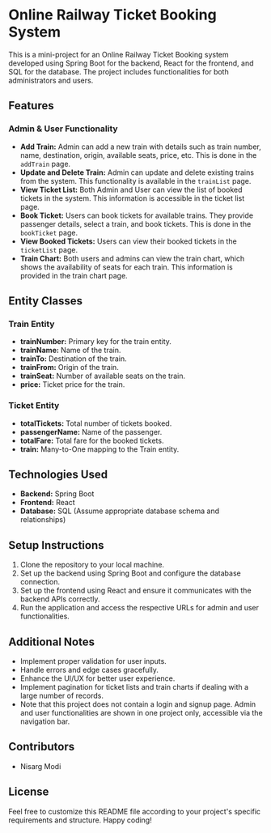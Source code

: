 # Online Railway Ticket Booking System

This is a mini-project for an Online Railway Ticket Booking system developed using Spring Boot for the backend, React for the frontend, and SQL for the database. The project includes functionalities for both administrators and users.

## Features

### Admin & User Functionality
- **Add Train:** Admin can add a new train with details such as train number, name, destination, origin, available seats, price, etc. This is done in the `addTrain` page.
- **Update and Delete Train:** Admin can update and delete existing trains from the system. This functionality is available in the `trainList` page.
- **View Ticket List:** Both Admin and User can view the list of booked tickets in the system. This information is accessible in the ticket list page.
- **Book Ticket:** Users can book tickets for available trains. They provide passenger details, select a train, and book tickets. This is done in the `bookTicket` page.
- **View Booked Tickets:** Users can view their booked tickets in the `ticketList` page.
- **Train Chart:** Both users and admins can view the train chart, which shows the availability of seats for each train. This information is provided in the train chart page.

## Entity Classes

### Train Entity
- **trainNumber:** Primary key for the train entity.
- **trainName:** Name of the train.
- **trainTo:** Destination of the train.
- **trainFrom:** Origin of the train.
- **trainSeat:** Number of available seats on the train.
- **price:** Ticket price for the train.

### Ticket Entity
- **totalTickets:** Total number of tickets booked.
- **passengerName:** Name of the passenger.
- **totalFare:** Total fare for the booked tickets.
- **train:** Many-to-One mapping to the Train entity.

## Technologies Used
- **Backend:** Spring Boot
- **Frontend:** React
- **Database:** SQL (Assume appropriate database schema and relationships)

## Setup Instructions
1. Clone the repository to your local machine.
2. Set up the backend using Spring Boot and configure the database connection.
3. Set up the frontend using React and ensure it communicates with the backend APIs correctly.
4. Run the application and access the respective URLs for admin and user functionalities.

## Additional Notes
- Implement proper validation for user inputs.
- Handle errors and edge cases gracefully.
- Enhance the UI/UX for better user experience.
- Implement pagination for ticket lists and train charts if dealing with a large number of records.
- Note that this project does not contain a login and signup page. Admin and user functionalities are shown in one project only, accessible via the navigation bar.

## Contributors
- Nisarg Modi

## License
Feel free to customize this README file according to your project's specific requirements and structure. Happy coding!
